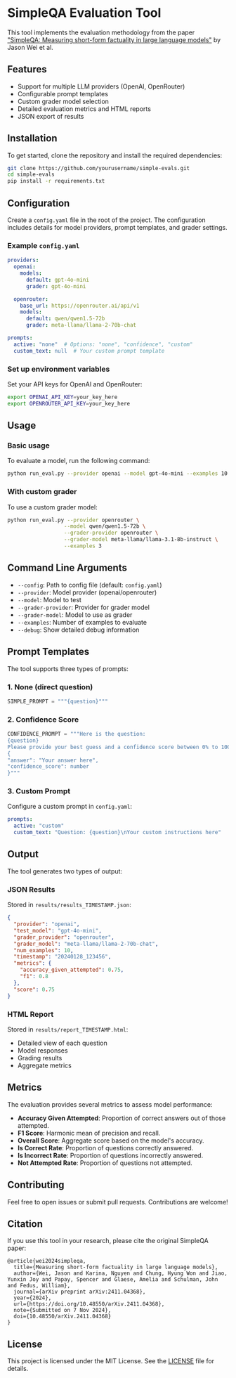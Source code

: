 # SimpleQA Evaluation Tool

This tool implements the evaluation methodology from the paper ["SimpleQA: Measuring short-form factuality in large language models"](https://arxiv.org/abs/2304.07513) by Jason Wei et al.

## Features

- Support for multiple LLM providers (OpenAI, OpenRouter)
- Configurable prompt templates
- Custom grader model selection
- Detailed evaluation metrics and HTML reports
- JSON export of results

## Installation

To get started, clone the repository and install the required dependencies:

```bash
git clone https://github.com/yourusername/simple-evals.git
cd simple-evals
pip install -r requirements.txt
```

## Configuration

Create a `config.yaml` file in the root of the project. The configuration includes details for model providers, prompt templates, and grader settings.

### Example `config.yaml`

```yaml
providers:
  openai:
    models:
      default: gpt-4o-mini
      grader: gpt-4o-mini

  openrouter:
    base_url: https://openrouter.ai/api/v1
    models:
      default: qwen/qwen1.5-72b
      grader: meta-llama/llama-2-70b-chat

prompts:
  active: "none"  # Options: "none", "confidence", "custom"
  custom_text: null  # Your custom prompt template
```

### Set up environment variables

Set your API keys for OpenAI and OpenRouter:

```bash
export OPENAI_API_KEY=your_key_here
export OPENROUTER_API_KEY=your_key_here
```

## Usage

### Basic usage

To evaluate a model, run the following command:

```bash
python run_eval.py --provider openai --model gpt-4o-mini --examples 10
```

### With custom grader

To use a custom grader model:

```bash
python run_eval.py --provider openrouter \
                  --model qwen/qwen1.5-72b \
                  --grader-provider openrouter \
                  --grader-model meta-llama/llama-3.1-8b-instruct \
                  --examples 3
```

## Command Line Arguments

- `--config`: Path to config file (default: `config.yaml`)
- `--provider`: Model provider (openai/openrouter)
- `--model`: Model to test
- `--grader-provider`: Provider for grader model
- `--grader-model`: Model to use as grader
- `--examples`: Number of examples to evaluate
- `--debug`: Show detailed debug information

## Prompt Templates

The tool supports three types of prompts:

### 1. None (direct question)

```python
SIMPLE_PROMPT = """{question}"""
```

### 2. Confidence Score

```python
CONFIDENCE_PROMPT = """Here is the question:
{question}
Please provide your best guess and a confidence score between 0% to 100% in the following JSON format:
{
"answer": "Your answer here",
"confidence_score": number
}"""
```

### 3. Custom Prompt

Configure a custom prompt in `config.yaml`:

```yaml
prompts:
  active: "custom"
  custom_text: "Question: {question}\nYour custom instructions here"
```

## Output

The tool generates two types of output:

### JSON Results

Stored in `results/results_TIMESTAMP.json`:

```json
{
  "provider": "openai",
  "test_model": "gpt-4o-mini",
  "grader_provider": "openrouter",
  "grader_model": "meta-llama/llama-2-70b-chat",
  "num_examples": 10,
  "timestamp": "20240128_123456",
  "metrics": {
    "accuracy_given_attempted": 0.75,
    "f1": 0.8
  },
  "score": 0.75
}
```

### HTML Report

Stored in `results/report_TIMESTAMP.html`:

- Detailed view of each question
- Model responses
- Grading results
- Aggregate metrics

## Metrics

The evaluation provides several metrics to assess model performance:

- **Accuracy Given Attempted**: Proportion of correct answers out of those attempted.
- **F1 Score**: Harmonic mean of precision and recall.
- **Overall Score**: Aggregate score based on the model's accuracy.
- **Is Correct Rate**: Proportion of questions correctly answered.
- **Is Incorrect Rate**: Proportion of questions incorrectly answered.
- **Not Attempted Rate**: Proportion of questions not attempted.

## Contributing

Feel free to open issues or submit pull requests. Contributions are welcome!

## Citation

If you use this tool in your research, please cite the original SimpleQA paper:

```
@article{wei2024simpleqa,
  title={Measuring short-form factuality in large language models},
  author={Wei, Jason and Karina, Nguyen and Chung, Hyung Won and Jiao, Yunxin Joy and Papay, Spencer and Glaese, Amelia and Schulman, John and Fedus, William},
  journal={arXiv preprint arXiv:2411.04368},
  year={2024},
  url={https://doi.org/10.48550/arXiv.2411.04368},
  note={Submitted on 7 Nov 2024},
  doi={10.48550/arXiv.2411.04368}
}
```

## License

This project is licensed under the MIT License. See the [LICENSE](LICENSE) file for details.

